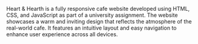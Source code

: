 Heart & Hearth is a fully responsive cafe website developed using HTML, CSS, and JavaScript as part of a university assignment. The website showcases a warm and inviting design that reflects the atmosphere of the real-world cafe. It features an intuitive layout and easy navigation to enhance user experience across all devices.
